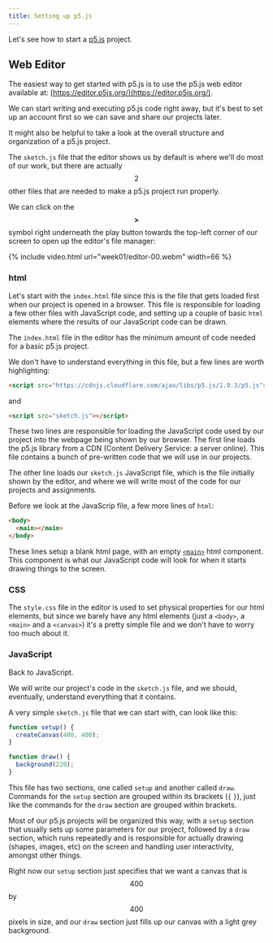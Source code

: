 ```yaml
---
title: Setting up p5.js
---
```

Let's see how to start a [p5.js](https://p5js.org/) project.

## Web Editor

The easiest way to get started with p5.js is to use the p5.js web editor available at: [https://editor.p5js.org/](https://editor.p5js.org/).

We can start writing and executing p5.js code right away, but it's best to set up an account first so we can save and share our projects later.

It might also be helpful to take a look at the overall structure and organization of a p5.js project.

The `sketch.js` file that the editor shows us by default is where we'll do most of our work, but there are actually $$2$$ other files that are needed to make a p5.js project run properly.

We can click on the $$\boldsymbol{>}$$ symbol right underneath the play button towards the top-left corner of our screen to open up the editor's file manager:

{% include video.html url="week01/editor-00.webm" width=66 %}

### html

Let's start with the `index.html` file since this is the file that gets loaded first when our project is opened in a browser. This file is responsible for loading a few other files with JavaScript code, and setting up a couple of basic `html` elements where the results of our JavaScript code can be drawn.

The `index.html` file in the editor has the minimum amount of code needed for a basic p5.js project.

We don't have to understand everything in this file, but a few lines are worth highlighting:

```html
<script src="https://cdnjs.cloudflare.com/ajax/libs/p5.js/1.9.3/p5.js"></script>
```

and

```html
<script src="sketch.js"></script>
```

These two lines are responsible for loading the JavaScript code used by our project into the webpage being shown by our browser. The first line loads the p5.js library from a CDN (Content Delivery Service: a server online). This file contains a bunch of pre-written code that we will use in our projects.

The other line loads our `sketch.js` JavaScript file, which is the file initially shown by the editor, and where we will write most of the code for our projects and assignments.

Before we look at the JavaScrip file, a few more lines of `html`:

```html
<body>
  <main></main>
</body>
```

These lines setup a blank html page, with an empty [`<main>`](https://www.w3schools.com/tags/tag_main.asp) html component. This component is what our JavaScript code will look for when it starts drawing things to the screen.

### CSS

The `style.css` file in the editor is used to set physical properties for our html elements, but since we barely have any html elements (just a ```<body>```, a ```<main>``` and a ```<canvas>```) it's a pretty simple file and we don't have to worry too much about it.

### JavaScript

Back to JavaScript.

We will write our project's code in the `sketch.js` file, and we should, eventually, understand everything that it contains.

A very simple `sketch.js` file that we can start with, can look like this:

```js
function setup() {
  createCanvas(400, 400);
}

function draw() {
  background(220);
}
```

This file has two sections, one called `setup` and another called `draw`. Commands for the `setup` section are grouped within its brackets (`{` `}`), just like the commands for the `draw` section are grouped within brackets.

Most of our p5.js projects will be organized this way, with a `setup` section that usually sets up some parameters for our project, followed by a `draw` section, which runs repeatedly and is responsible for actually drawing (shapes, images, etc) on the screen and handling user interactivity, amongst other things.

Right now our `setup` section just specifies that we want a canvas that is $$400$$ by $$400$$ pixels in size, and our `draw` section just fills up our canvas with a light grey background.
